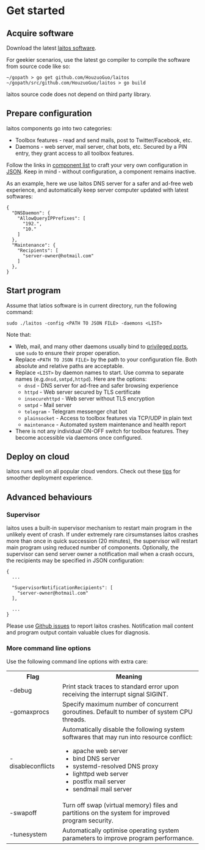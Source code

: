 # Get started

## Acquire software
Download the latest [laitos software](https://github.com/HouzuoGuo/laitos/releases).

For geekier scenarios, use the latest go compiler to compile the software from source code like so:

    ~/gopath > go get github.com/HouzuoGuo/laitos
    ~/gopath/src/github.com/HouzuoGuo/laitos > go build

laitos source code does not depend on third party library.

## Prepare configuration
laitos components go into two categories:
- Toolbox features - read and send mails, post to Twitter/Facebook, etc.
- Daemons - web server, mail server, chat bots, etc. Secured by a PIN entry, they grant access to all toolbox features.

Follow the links in [component list](https://github.com/HouzuoGuo/laitos/wiki/Component-list) to craft your very own
configuration in [JSON](https://en.wikipedia.org/wiki/JSON). Keep in mind - without configuration, a component remains
inactive.

As an example, here we use laitos DNS server for a safer and ad-free web experience, and automatically keep server
computer updated with latest softwares:

    {
      "DNSDaemon": {
        "AllowQueryIPPrefixes": [
          "192.",
          "10."
        ]
      },
      "Maintenance": {
        "Recipients": [
          "server-owner@hotmail.com"
        ]
      },
    }

## Start program
Assume that latios software is in current directory, run the following command:

    sudo ./laitos -config <PATH TO JSON FILE> -daemons <LIST>

Note that:
- Web, mail, and many other daemons usually bind to [privileged ports](https://www.w3.org/Daemon/User/Installation/PrivilegedPorts.html),
  use `sudo` to ensure their proper operation.
- Replace `<PATH TO JSON FILE>` by the path to your configuration file. Both absolute and relative paths are acceptable.
- Replace `<LIST>` by daemon names to start. Use comma to separate names (e.g.`dnsd,smtpd,httpd`). Here are the options:
  * `dnsd` - DNS server for ad-free and safer browsing experience
  * `httpd` - Web server secured by TLS certificate
  * `insecurehttpd` - Web server without TLS encryption
  * `smtpd` - Mail server
  * `telegram` - Telegram messenger chat bot
  * `plainsocket` - Access to toolbox features via TCP/UDP in plain text
  * `maintenance` - Automated system maintenance and health report
- There is not any individual ON-OFF switch for toolbox features. They become accessible via daemons once configured.

## Deploy on cloud
laitos runs well on all popular cloud vendors. Check out these [tips](https://github.com/HouzuoGuo/laitos/wiki/Cloud-tips)
for smoother deployment experience.

## Advanced behaviours
### Supervisor
laitos uses a built-in supervisor mechanism to restart main program in the unlikely event of crash. If under extremely
rare cirsumstanses laitos crashes more than once in quick succession (20 minutes), the supervisor will restart main
program using reduced number of components. Optionally, the supervisor can send server owner a notification mail when a
crash occurs, the recipients may be specified in JSON configuration:

    {
      ...

      "SupervisorNotificationRecipients": [
        "server-owner@hotmail.com"
      ],

      ...
    }

Please use [Github issues](https://github.com/HouzuoGuo/laitos/issues) to report laitos crashes. Notification mail
content and program output contain valuable clues for diagnosis.

### More command line options
Use the following command line options with extra care:
<table>
<tr>
    <th>Flag</th>
    <th>Meaning</th>
</tr>
<tr>
    <td>-debug</td>
    <td>Print stack traces to standard error upon receiving the interrupt signal SIGINT.</td>
</tr>
<tr>
    <td>-gomaxprocs</td>
    <td>Specify maximum number of concurrent goroutines. Default to number of system CPU threads.</td>
</tr>
<tr>
    <td>-disableconflicts</td>
    <td>
        Automatically disable the following system softwares that may run into resource conflict:<br>
        <ul>
            <li>apache web server</li>
            <li>bind DNS server</li>
            <li>systemd-resolved DNS proxy</li>
            <li>lighttpd web server</li>
            <li>postfix mail server</li>
            <li>sendmail mail server</li>
        </ul>
    </td>
</tr>
<tr>
    <td>-swapoff</td>
    <td>Turn off swap (virtual memory) files and partitions on the system for improved program security.</td>
</tr>
<tr>
    <td>-tunesystem</td>
    <td>Automatically optimise operating system parameters to improve program performance.</td>
</tr>
</table>

